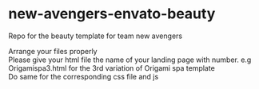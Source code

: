 # new-avengers-envato-beauty
Repo for the beauty template for team new avengers

Arrange your files properly  
Please give your html file the name of your landing page with number. e.g Origamispa3.html for the 3rd variation of Origami spa template  
Do same for the corresponding css file and js